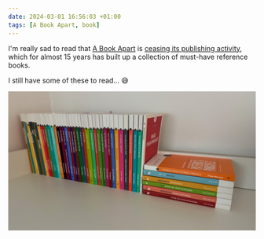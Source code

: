 ```yaml
---
date: 2024-03-01 16:56:03 +01:00
tags: [A Book Apart, book]
---
```


I'm really sad to read that [A Book Apart](https://abookapart.com/) is [ceasing its publishing activity](https://abookapart.com/blogs/press/a-new-chapter-for-a-book-apart), which for almost 15 years has built up a collection of must-have reference books.

I still have some of these to read… 😅

![My huge collection of books from A Book Apart](my-huge-collection-of-books-from-a-book-apart.jpg)
